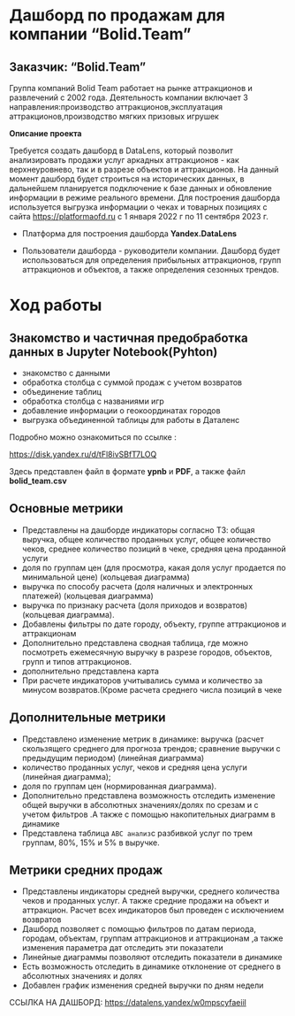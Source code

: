 # Дашборд по продажам для компании “Bolid.Team”
## Заказчик: “Bolid.Team”

  Группа компаний Bolid Team работает на рынке аттракционов и развлечений с 2002 года. Деятельность компании включает 3 направления:производство аттракционов,эксплуатация аттракционов,производство мягких призовых игрушек

**Описание проекта**

Требуется создать дашборд в DataLens, который позволит анализировать продажи услуг аркадных аттракционов - как верхнеуровнево, так и в разрезе объектов и аттракционов.
На данный момент дашборд будет строиться на исторических данных, в дальнейшем планируется подключение к базе данных и обновление информации в режиме реального времени.
Для построения дашборда используется выгрузка информации о чеках и товарных позициях с сайта https://platformaofd.ru c 1 января 2022 г по 11 сентября  2023 г.
 - Платформа для построения дашборда **Yandex.DataLens**

- Пользователи дашборда - руководители компании. Дашборд будет использоваться для определения прибыльных аттракционов, групп аттракционов и объектов, а также определения сезонных трендов.

# Ход работы

## Знакомство и частичная предобработка данных в Jupyter Notebook(Pyhton)

* знакомство с данными
* обработка столбца с суммой продаж с учетом возвратов
* объединение таблиц
* обработка столбца с названиями игр
* добавление информации о геокоординатах городов
* выгрузка объединенной таблицы для работы в Даталенс

Подробно можно ознакомиться по ссылке :

<https://disk.yandex.ru/d/tFl8ivSBfT7LOQ>

[ ](https://disk.yandex.ru/d/tFl8ivSBfT7LOQ) Здесь представлен файл в формате **ypnb** и **PDF**, а также файл **bolid_team.csv**
## Основные метрики
* Представлены на дашборде индикаторы согласно ТЗ: общая выручка, общее количество проданных услуг, общее количество чеков, среднее количество позиций в чеке, средняя цена проданной услуги
* доля по группам цен (для просмотра, какая доля услуг продается по минимальной цене) (кольцевая диаграмма)
* выручка по способу расчета (доля наличных и электронных платежей) (кольцевая диаграмма)
* выручка по признаку расчета (доля приходов и возвратов) (кольцевая диаграмма).
* Добавлены фильтры по дате городу, объекту, группе аттракционов и аттракционам
* Дополнительно представлена сводная таблица, где можно посмотреть ежемесячную выручку в разрезе городов, объектов, групп и типов аттракционов.
* дополнительно представлена карта
* При расчете индикаторов учитывались сумма и количество за минусом возвратов.(Кроме расчета среднего числа позиций в чеке

## Дополнительные метрики

* Представлено изменение метрик в динамике: выручка (расчет скользящего среднего для прогноза трендов; сравнение выручки с предыдущим периодом) (линейная диаграмма)
* количество проданных услуг, чеков и средняя цена услуги (линейная диаграмма);
* доля по группам цен (нормированная диаграмма).
* Дополнительно представлена возможность отследить изменение общей выручки в абсолютных значениях/долях по срезам и с учетом фильтров .А также с помощью накопительных диаграмм в динамике
* Представлена таблица `ABC анализ`с разбивкой услуг по трем группам, 80%, 15% и 5% в выручке.

## Метрики средних продаж

* Представлены индикаторы средней выручки, среднего количества чеков и проданных услуг. А также средние продажи на объект и аттракцион. Расчет всех индикаторов был проведен c исключением возвратов
* Дашборд позволяет с помощью фильтров по датам периода, городам, объектам, группам аттракционов и аттракционам ,а также изменения параметра дат  отследить эти показатели
* Линейные диаграммы позволяют отследить показатели в динамике
* Есть возможность отследить в динамике  отклонение от среднего в абсолютных значениях и долях
* Добавлен график изменения средней выручки по дням недели
  
ССЫЛКА НА ДАШБОРД:    <https://datalens.yandex/w0mpscyfaeiil> 
